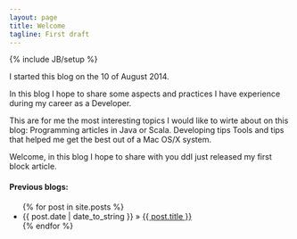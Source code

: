 ```yaml
---
layout: page
title: Welcome
tagline: First draft
---
```

{% include JB/setup %}


 I started this blog on the 10 of August 2014.

 In this blog I hope to share some aspects and practices I have experience during my career as a Developer.

 This are for me the most interesting topics I would like to wirte about on this blog:
  Programming articles in Java or Scala.
  Developing tips
  Tools and tips that helped me get the best out of a Mac OS/X system.

Welcome, in this blog I hope to share with you ddI just released my first block article.


#### Previous blogs:

<ul class="posts">
  {% for post in site.posts %}
    <li><span>{{ post.date | date_to_string }}</span> &raquo; <a href="{{ BASE_PATH }}{{ post.url }}">{{ post.title }}</a></li>
  {% endfor %}
</ul>
